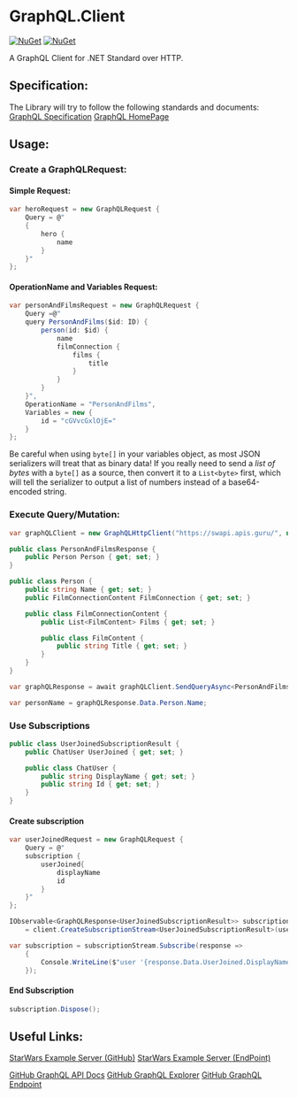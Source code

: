 # GraphQL.Client
[![NuGet](https://img.shields.io/nuget/v/GraphQL.Client.svg)](https://www.nuget.org/packages/GraphQL.Client)
[![NuGet](https://img.shields.io/nuget/vpre/GraphQL.Client.svg)](https://www.nuget.org/packages/GraphQL.Client)

A GraphQL Client for .NET Standard over HTTP.

## Specification:
The Library will try to follow the following standards and documents:
[GraphQL Specification](https://facebook.github.io/graphql/June2018)
[GraphQL HomePage](http://graphql.org/learn)

## Usage:

### Create a GraphQLRequest:
#### Simple Request:
```csharp
var heroRequest = new GraphQLRequest {
    Query = @"
    {
        hero {
            name
        }
    }"
};
```

#### OperationName and Variables Request:

```csharp
var personAndFilmsRequest = new GraphQLRequest {
    Query =@"
    query PersonAndFilms($id: ID) {
        person(id: $id) {
            name
            filmConnection {
                films {
                    title
                }
            }
        }
    }",
    OperationName = "PersonAndFilms",
    Variables = new {
        id = "cGVvcGxlOjE="
    }
};
```

Be careful when using `byte[]` in your variables object, as most JSON serializers will treat that as binary data! If you really need to send a *list of bytes* with a `byte[]` as a source, then convert it to a `List<byte>` first, which will tell the serializer to output a list of numbers instead of a base64-encoded string.

### Execute Query/Mutation:

```csharp
var graphQLClient = new GraphQLHttpClient("https://swapi.apis.guru/", new NewtonsoftJsonSerializer());

public class PersonAndFilmsResponse {
    public Person Person { get; set; }
}

public class Person {
    public string Name { get; set; }
    public FilmConnectionContent FilmConnection { get; set; }

    public class FilmConnectionContent {
        public List<FilmContent> Films { get; set; }

        public class FilmContent {
            public string Title { get; set; }
        }
    }
}

var graphQLResponse = await graphQLClient.SendQueryAsync<PersonAndFilmsResponse>(personAndFilmsRequest);

var personName = graphQLResponse.Data.Person.Name;
```


### Use Subscriptions

```csharp
public class UserJoinedSubscriptionResult {
    public ChatUser UserJoined { get; set; }

    public class ChatUser {
        public string DisplayName { get; set; }
        public string Id { get; set; }
    }
}
```

#### Create subscription

```csharp
var userJoinedRequest = new GraphQLRequest {
    Query = @"
    subscription {
        userJoined{
            displayName
            id
        }
    }"
};

IObservable<GraphQLResponse<UserJoinedSubscriptionResult>> subscriptionStream 
    = client.CreateSubscriptionStream<UserJoinedSubscriptionResult>(userJoinedRequest);

var subscription = subscriptionStream.Subscribe(response => 
    {
        Console.WriteLine($"user '{response.Data.UserJoined.DisplayName}' joined")
    });
```

#### End Subscription

```csharp
subscription.Dispose();
```

## Useful Links:
[StarWars Example Server (GitHub)](https://github.com/graphql/swapi-graphql)
[StarWars Example Server (EndPoint)](https://swapi.apis.guru/)

[GitHub GraphQL API Docs](https://developer.github.com/v4/guides/forming-calls/)
[GitHub GraphQL Explorer](https://developer.github.com/v4/explorer/)
[GitHub GraphQL Endpoint](https://api.github.com/graphql)
